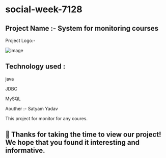 # social-week-7128

## Project Name :- System for monitoring courses


Project Logo:- 

![image](https://user-images.githubusercontent.com/103804433/208615771-222edbf9-3d94-4e02-8ee1-64683d3c644e.png)


## Technology used :
java

JDBC

MySQL


Aouther :- Satyam Yadav


This project for monitor for any coures.


## 🤝 Thanks for taking the time to view our project! We hope that you found it interesting and informative.
